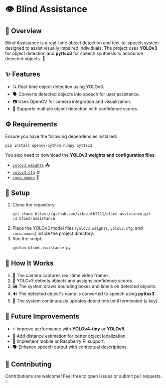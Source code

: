 # 👁️ Blind Assistance

## 📌 Overview
Blind Assistance is a real-time object detection and text-to-speech system designed to assist visually impaired individuals. The project uses **YOLOv3** for object detection and **pyttsx3** for speech synthesis to announce detected objects. 🎤

## ✨ Features
- 🔍 Real-time object detection using YOLOv3.
- 🗣️ Converts detected objects into speech for user assistance.
- 📷 Uses OpenCV for camera integration and visualization.
- 🎯 Supports multiple object detection with confidence scores.

## ⚙️ Requirements
Ensure you have the following dependencies installed:

```bash
pip install opencv-python numpy pyttsx3
```

You also need to download the **YOLOv3 weights and configuration files**:
- [`yolov3.weights`](https://pjreddie.com/media/files/yolov3.weights) 📥
- [`yolov3.cfg`](https://github.com/pjreddie/darknet/blob/master/cfg/yolov3.cfg) ⚙️
- [`coco.names`](https://github.com/pjreddie/darknet/blob/master/data/coco.names) 📜

## 🚀 Setup
1. Clone the repository:
   ```bash
   git clone https://github.com/vikranth2711/blind-assistance.git
   cd blind-assistance
   ```
2. Place the YOLOv3 model files (`yolov3.weights`, `yolov3.cfg`, and `coco.names`) inside the project directory.
3. Run the script:
   ```bash
   python blind_assistance.py
   ```

## 🎥 How It Works
1. 📸 The camera captures real-time video frames.
2. 🧠 YOLOv3 detects objects and assigns confidence scores.
3. 🖼️ The system draws bounding boxes and labels on detected objects.
4. 🔊 The detected object's name is converted to speech using **pyttsx3**.
5. 🔄 The system continuously updates detections until terminated (`q` key).

## 🔮 Future Improvements
- ⚡ Improve performance with **YOLOv4-tiny** or **YOLOv5**.
- 📏 Add distance estimation for better object localization.
- 📱 Implement mobile or Raspberry Pi support.
- 🗣️ Enhance speech output with contextual descriptions.

## 🤝 Contributing
Contributions are welcome! Feel free to open issues or submit pull requests. 💡

